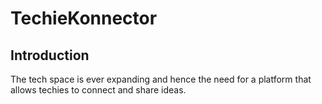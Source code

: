 # TechieKonnector

## Introduction
The tech space is ever expanding and hence the need for a platform that allows techies to connect and share ideas.